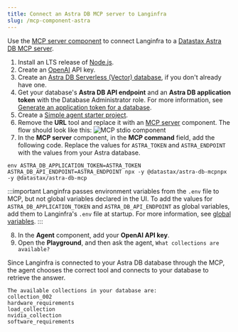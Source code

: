 ```yaml
---
title: Connect an Astra DB MCP server to Langinfra
slug: /mcp-component-astra
---
```


Use the [MCP server component](/components-tools#mcp-server) to connect Langinfra to a [Datastax Astra DB MCP server](https://github.com/datastax/astra-db-mcp).

1. Install an LTS release of [Node.js](https://docs.npmjs.com/downloading-and-installing-node-js-and-npm).
2. Create an [OpenAI](https://platform.openai.com/) API key.
3. Create an [Astra DB Serverless (Vector) database](https://docs.datastax.com/en/astra-db-serverless/databases/create-database.html#create-vector-database), if you don't already have one.
4. Get your database's **Astra DB API endpoint** and an **Astra DB application token** with the Database Administrator role. For more information, see [Generate an application token for a database](https://docs.datastax.com/en/astra-db-serverless/administration/manage-application-tokens.html#database-token).
5. Create a [Simple agent starter project](/starter-projects-simple-agent).
6. Remove the **URL** tool and replace it with an [MCP server](/components-tools#mcp-server) component.
The flow should look like this:
![MCP stdio component](/img/mcp-server-component.png)
7. In the **MCP server** component, in the **MCP command** field, add the following code.
Replace the values for `ASTRA_TOKEN` and `ASTRA_ENDPOINT` with the values from your Astra database.

```text
env ASTRA_DB_APPLICATION_TOKEN=ASTRA_TOKEN ASTRA_DB_API_ENDPOINT=ASTRA_ENDPOINT npx -y @datastax/astra-db-mcpnpx -y @datastax/astra-db-mcp
```

:::important
Langinfra passes environment variables from the `.env` file to MCP, but not global variables declared in the UI.
To add the values for `ASTRA_DB_APPLICATION_TOKEN` and `ASTRA_DB_API_ENDPOINT` as global variables, add them to Langinfra's `.env` file at startup.
For more information, see [global variables](/configuration-global-variables).
:::

8. In the **Agent** component, add your **OpenAI API key**.
9. Open the **Playground**, and then ask the agent, `What collections are available?`

Since Langinfra is connected to your Astra DB database through the MCP, the agent chooses the correct tool and connects to your database to retrieve the answer.
```text
The available collections in your database are:
collection_002
hardware_requirements
load_collection
nvidia_collection
software_requirements
```